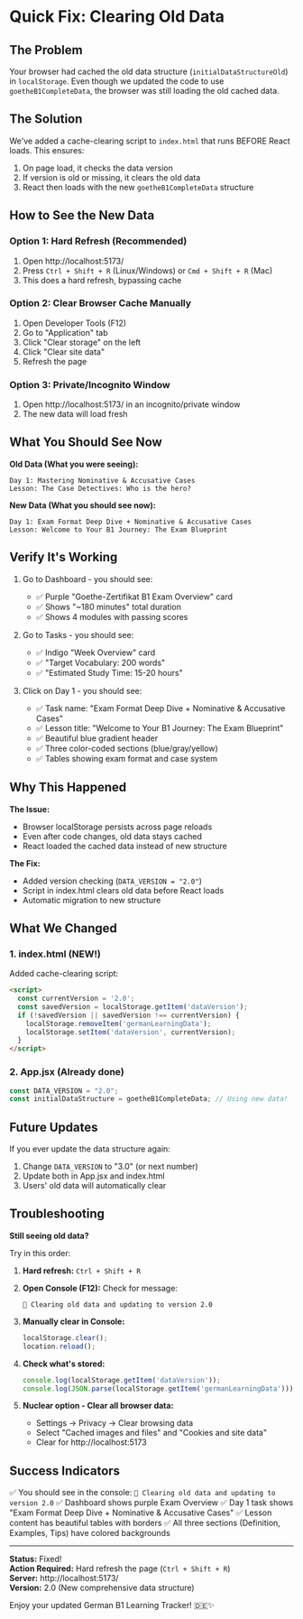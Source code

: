 # Quick Fix: Clearing Old Data

## The Problem
Your browser had cached the old data structure (`initialDataStructureOld`) in `localStorage`. Even though we updated the code to use `goetheB1CompleteData`, the browser was still loading the old cached data.

## The Solution
We've added a cache-clearing script to `index.html` that runs BEFORE React loads. This ensures:

1. On page load, it checks the data version
2. If version is old or missing, it clears the old data
3. React then loads with the new `goetheB1CompleteData` structure

## How to See the New Data

### Option 1: Hard Refresh (Recommended)
1. Open http://localhost:5173/
2. Press `Ctrl + Shift + R` (Linux/Windows) or `Cmd + Shift + R` (Mac)
3. This does a hard refresh, bypassing cache

### Option 2: Clear Browser Cache Manually
1. Open Developer Tools (F12)
2. Go to "Application" tab
3. Click "Clear storage" on the left
4. Click "Clear site data"
5. Refresh the page

### Option 3: Private/Incognito Window
1. Open http://localhost:5173/ in an incognito/private window
2. The new data will load fresh

## What You Should See Now

**Old Data (What you were seeing):**
```
Day 1: Mastering Nominative & Accusative Cases
Lesson: The Case Detectives: Who is the hero?
```

**New Data (What you should see now):**
```
Day 1: Exam Format Deep Dive + Nominative & Accusative Cases
Lesson: Welcome to Your B1 Journey: The Exam Blueprint
```

## Verify It's Working

1. Go to Dashboard - you should see:
   - ✅ Purple "Goethe-Zertifikat B1 Exam Overview" card
   - ✅ Shows "~180 minutes" total duration
   - ✅ Shows 4 modules with passing scores

2. Go to Tasks - you should see:
   - ✅ Indigo "Week Overview" card
   - ✅ "Target Vocabulary: 200 words"
   - ✅ "Estimated Study Time: 15-20 hours"

3. Click on Day 1 - you should see:
   - ✅ Task name: "Exam Format Deep Dive + Nominative & Accusative Cases"
   - ✅ Lesson title: "Welcome to Your B1 Journey: The Exam Blueprint"
   - ✅ Beautiful blue gradient header
   - ✅ Three color-coded sections (blue/gray/yellow)
   - ✅ Tables showing exam format and case system

## Why This Happened

**The Issue:**
- Browser localStorage persists across page reloads
- Even after code changes, old data stays cached
- React loaded the cached data instead of new structure

**The Fix:**
- Added version checking (`DATA_VERSION = "2.0"`)
- Script in index.html clears old data before React loads
- Automatic migration to new structure

## What We Changed

### 1. index.html (NEW!)
Added cache-clearing script:
```html
<script>
  const currentVersion = '2.0';
  const savedVersion = localStorage.getItem('dataVersion');
  if (!savedVersion || savedVersion !== currentVersion) {
    localStorage.removeItem('germanLearningData');
    localStorage.setItem('dataVersion', currentVersion);
  }
</script>
```

### 2. App.jsx (Already done)
```javascript
const DATA_VERSION = "2.0";
const initialDataStructure = goetheB1CompleteData; // Using new data!
```

## Future Updates

If you ever update the data structure again:
1. Change `DATA_VERSION` to "3.0" (or next number)
2. Update both in App.jsx and index.html
3. Users' old data will automatically clear

## Troubleshooting

**Still seeing old data?**

Try in this order:

1. **Hard refresh:** `Ctrl + Shift + R`

2. **Open Console (F12):** Check for message:
   ```
   🔄 Clearing old data and updating to version 2.0
   ```

3. **Manually clear in Console:**
   ```javascript
   localStorage.clear();
   location.reload();
   ```

4. **Check what's stored:**
   ```javascript
   console.log(localStorage.getItem('dataVersion'));
   console.log(JSON.parse(localStorage.getItem('germanLearningData')));
   ```

5. **Nuclear option - Clear all browser data:**
   - Settings → Privacy → Clear browsing data
   - Select "Cached images and files" and "Cookies and site data"
   - Clear for http://localhost:5173

## Success Indicators

✅ You should see in the console: `🔄 Clearing old data and updating to version 2.0`
✅ Dashboard shows purple Exam Overview
✅ Day 1 task shows "Exam Format Deep Dive + Nominative & Accusative Cases"
✅ Lesson content has beautiful tables with borders
✅ All three sections (Definition, Examples, Tips) have colored backgrounds

---

**Status:** Fixed!  
**Action Required:** Hard refresh the page (`Ctrl + Shift + R`)  
**Server:** http://localhost:5173/  
**Version:** 2.0 (New comprehensive data structure)

Enjoy your updated German B1 Learning Tracker! 🇩🇪✨
